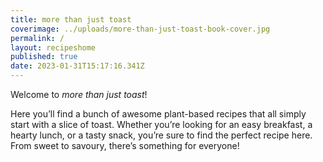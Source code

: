 ```yaml
---
title: more than just toast
coverimage: ../uploads/more-than-just-toast-book-cover.jpg
permalink: /
layout: recipeshome
published: true
date: 2023-01-31T15:17:16.341Z
---
```

Welcome to *more than just toast*! 

Here you’ll find a bunch of awesome plant-based recipes that all simply start with a slice of toast. Whether you’re looking for an easy breakfast, a hearty lunch, or a tasty snack, you’re sure to find the perfect recipe here. From sweet to savoury, there’s something for everyone!